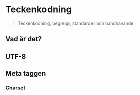 # Teckenkodning

> Teckenkodning, begrepp, standarder och handhavande.



## Vad är det?

## UTF-8

## Meta taggen

### Charset

